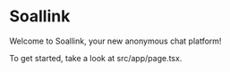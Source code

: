 # Soallink

Welcome to Soallink, your new anonymous chat platform!

To get started, take a look at src/app/page.tsx.
